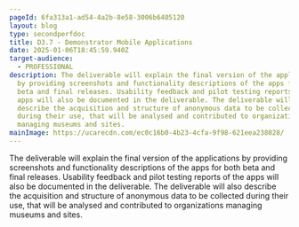 ```yaml
---
pageId: 6fa313a1-ad54-4a2b-8e58-3006b6405120
layout: blog
type: secondperfdoc
title: D3.7 - Demonstrator Mobile Applications
date: 2025-01-06T18:45:59.940Z
target-audience:
  - PROFESSIONAL
description: The deliverable will explain the final version of the applications
  by providing screenshots and functionality descriptions of the apps for both
  beta and final releases. Usability feedback and pilot testing reports of the
  apps will also be documented in the deliverable. The deliverable will also
  describe the acquisition and structure of anonymous data to be collected
  during their use, that will be analysed and contributed to organizations
  managing museums and sites.
mainImage: https://ucarecdn.com/ec0c16b0-4b23-4cfa-9f98-621eea238028/
---
```

The deliverable will explain the final version of the applications by providing screenshots and functionality descriptions of the apps for both beta and final releases. Usability feedback and pilot testing reports of the apps will also be documented in the deliverable. The deliverable will also describe the acquisition and structure of anonymous data to be collected during their use, that will be analysed and contributed to organizations managing museums and sites.